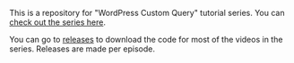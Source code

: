 This is a repository for "WordPress Custom Query" tutorial series. You can [check out the series here](http://watch-learn.com/series/wordpress-custom-query/).

You can go to [releases](https://github.com/ivandoric/WordPress-Custom-Query/releases/) to download the code for most of the videos in the series. Releases are made per episode.